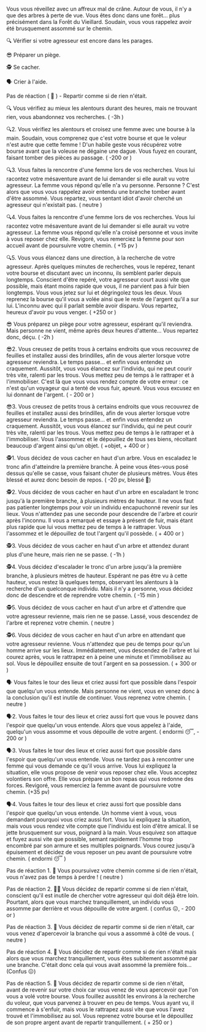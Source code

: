 Vous vous réveillez avec un affreux mal de crâne. Autour de vous, il n'y a que des arbres à perte de vue. Vous êtes donc dans une forêt... plus précisément dans la Forêt du Vieillard. Soudain, vous vous rappelez avoir été brusquement assommé sur le chemin.

🔍 Vérifier si votre agresseur est encore dans les parages.

😎 Préparer un piège.

🕵️ Se cacher.

🗣️ Crier à l'aide.

Pas de réaction ( 🚶 ) - Repartir comme si de rien n'était.


🔍
Vous vérifiez au mieux les alentours durant des heures, mais ne trouvant rien, vous abandonnez vos recherches. 
( -3h )

🔍2.
Vous vérifiez les alentours et croisez une femme avec une bourse à la main. Soudain, vous comprenez que c'est votre bourse et que le voleur n'est autre que cette femme ! D'un habile geste vous récupérez votre bourse avant que la voleuse ne dégaine une dague. Vous fuyez en courant, faisant tomber des pièces au passage. 
( -200 or )

🔍3.
Vous faites la rencontre d'une femme lors de vos recherches. Vous lui racontez votre mésaventure avant de lui demander si elle aurait vu votre agresseur. La femme vous répond qu'elle n'a vu personne. Personne ? C'est alors que vous vous rappelez avoir entendu une branche tomber avant d'être assommé. Vous repartez, vous sentant idiot d'avoir cherché un agresseur qui n'existait pas.
( neutre )

🔍4.
Vous faites la rencontre d'une femme lors de vos recherches. Vous lui racontez votre mésaventure avant de lui demander si elle aurait vu votre agresseur. La femme vous répond qu'elle n'a croisé personne et vous invite à vous reposer chez elle. Revigoré, vous remerciez la femme pour son accueil avant de poursuivre votre chemin. 
( +15 pv )

🔍5.
Vous vous élancez dans une direction, à la recherche de votre agresseur. Après quelques minutes de recherches, vous le repérez, tenant votre bourse et discutant avec un inconnu, ils semblent parler depuis longtemps. Conscient d'être repéré, votre agresseur court aussi vite que possible, mais étant moins rapide que vous, il ne parvient pas à fuir bien longtemps. Vous vous jetez sur lui et dégringolez tous les deux. Vous reprenez la bourse qu'il vous a volée ainsi que le reste de l'argent qu'il a sur lui. L'inconnu avec qui il parlait semble avoir disparu. Vous repartez, heureux d'avoir pu vous venger.
( +250 or )

😎
Vous préparez un piège pour votre agresseur, espérant qu'il reviendra. Mais personne ne vient, même après deux heures d'attente... Vous repartez donc, déçu.
( -2h )

😎2.
Vous creusez de petits trous à certains endroits que vous recouvrez de feuilles et installez aussi des brindilles, afin de vous alerter lorsque votre agresseur reviendra. Le temps passe... et enfin vous entendez un craquement. Aussitôt, vous vous élancez sur l'individu, qui ne peut courir très vite, ralenti par les trous. Vous mettez peu de temps à le rattraper et à l'immobiliser. C'est là que vous vous rendez compte de votre erreur : ce n'est qu'un voyageur qui a tenté de vous fuir, apeuré. Vous vous excusez en lui donnant de l'argent.
( - 200 or )

😎3.
Vous creusez de petits trous à certains endroits que vous recouvrez de feuilles et installez aussi des brindilles, afin de vous alerter lorsque votre agresseur reviendra. Le temps passe... et enfin vous entendez un craquement. Aussitôt, vous vous élancez sur l'individu, qui ne peut courir très vite, ralenti par les trous. Vous mettez peu de temps à le rattraper et à l'immobiliser. Vous l'assommez et le dépouillez de tous ses biens, récoltant beaucoup d'argent ainsi qu'un objet.
( +objet, + 400 or )


🕵️1.
Vous décidez de vous cacher en haut d'un arbre. Vous en escaladez le tronc afin d'atteindre la première branche. À peine vous êtes-vous posé dessus qu'elle se casse, vous faisant chuter de plusieurs mètres. Vous êtes blessé et aurez donc besoin de repos. 
( -20 pv, blessé 🤕)

🕵️2.
Vous décidez de vous cacher en haut d'un arbre en escaladant le tronc jusqu'à la première branche, à plusieurs mètres de hauteur. Il ne vous faut pas patienter longtemps pour voir un individu encapuchonné revenir sur les lieux. Vous n'attendez pas une seconde pour descendre de l'arbre et courir après l'inconnu. Il vous a remarqué et essaye à présent de fuir, mais étant plus rapide que lui vous mettez peu de temps à le rattraper. Vous l'assommez et le dépouillez de tout l'argent qu'il possède.
( + 400 or )

🕵️3.
Vous décidez de vous cacher en haut d'un arbre et attendez durant plus d'une heure, mais rien ne se passe.
( -1h )

🕵️4.
Vous décidez d'escalader le tronc d'un arbre jusqu'à la première branche, à plusieurs mètres de hauteur. Espérant ne pas être vu à cette hauteur, vous restez là quelques temps, observant les alentours à la recherche d'un quelconque individu. Mais il n'y a personne, vous décidez donc de descendre et de reprendre votre chemin.
( -15 min )

🕵️5.
Vous décidez de vous cacher en haut d'un arbre et d'attendre que votre agresseur revienne, mais rien ne se passe. Lassé, vous descendez de l'arbre et reprenez votre chemin.
( neutre )

🕵️6.
Vous décidez de vous cacher en haut d'un arbre en attendant que votre agresseur revienne. Vous n'attendez que peu de temps pour qu'un homme arrive sur les lieux. Immédiatement, vous descendez de l'arbre et lui courez après, vous le rattrapez en à peine une minute et l'immobilisez au sol. Vous le dépouillez ensuite de tout l'argent en sa possession.
( + 300 or )

🗣️
Vous faites le tour des lieux et criez aussi fort que possible dans l'espoir que quelqu'un vous entende. Mais personne ne vient, vous en venez donc à la conclusion qu'il est inutile de continuer. Vous reprenez votre chemin. 
( neutre )

🗣️2.
Vous faites le tour des lieux et criez aussi fort que vous le pouvez dans l'espoir que quelqu'un vous entende. Alors que vous appelez à l'aide, quelqu'un vous assomme et vous dépouille de votre argent.
( endormi 😴, - 200 or )

🗣️3.
Vous faites le tour des lieux et criez aussi fort que possible dans l'espoir que quelqu'un vous entende. Vous ne tardez pas à rencontrer une femme qui vous demande ce qu'il vous arrive. Vous lui expliquez la situation, elle vous propose de venir vous reposer chez elle. Vous acceptez volontiers son offre. Elle vous prépare un bon repas qui vous redonne des forces. Revigoré, vous remerciez la femme avant de poursuivre votre chemin.
(+35 pv)

🗣️4.
Vous faites le tour des lieux et criez aussi fort que possible dans l'espoir que quelqu'un vous entende. Un homme vient à vous, vous demandant pourquoi vous criez aussi fort. Vous lui expliquez la situation, mais vous vous rendez vite compte que l'individu est loin d'être amical. Il se jette brusquement sur vous, poignard à la main. Vous esquivez son attaque et fuyez aussi vite que possible, semant rapidement l'homme trop encombré par son armure et ses multiples poignards. Vous courez jusqu'à épuisement et décidez de vous reposer un peu avant de poursuivre votre chemin.
( endormi 😴 )

Pas de réaction 1.
🚶 Vous poursuivez votre chemin comme si de rien n'était, vous n'avez pas de temps à perdre !
( neutre )

Pas de réaction 2.
😵‍💫 Vous décidez de repartir comme si de rien n'était, conscient qu'il est inutile de chercher votre agresseur qui doit déjà être loin. Pourtant, alors que vous marchez tranquillement, un individu vous assomme par derrière et vous dépouille de votre argent.
( confus 😖, - 200 or )

Pas de réaction 3.
🌿 Vous décidez de repartir comme si de rien n'était, car vous venez d'apercevoir la branche qui vous a assommé à côté de vous.
( neutre )

Pas de réaction 4.
🌿 Vous décidez de repartir comme si de rien n'était mais alors que vous marchez tranquillement, vous êtes subitement assommé par une branche. C'était donc cela qui vous avait assommé la première fois...
(Confus 😖)

Pas de réaction 5.
💸 Vous décidez de repartir comme si de rien n'était, avant de revenir sur votre choix car vous venez de vous apercevoir que l'on vous a volé votre bourse. Vous fouillez aussitôt les environs à la recherche du voleur, que vous parvenez à trouver en peu de temps. Vous ayant vu, il commence à s'enfuir, mais vous le rattrapez aussi vite que vous l'avez trouvé et l'immobilisez au sol. Vous reprenez votre bourse et le dépouillez de son propre argent avant de repartir tranquillement.
( + 250 or )
